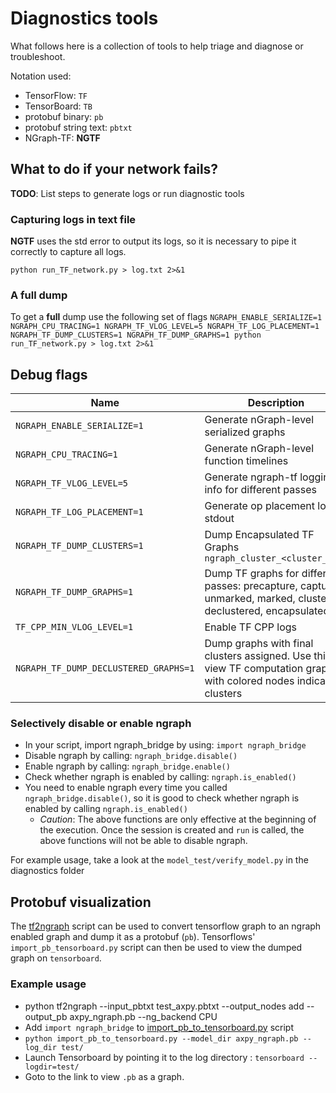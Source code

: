 # Diagnostics tools

What follows here is a collection of tools to help triage 
and diagnose or troubleshoot.

Notation used:

* TensorFlow: `TF`
* TensorBoard: `TB`
* protobuf binary: `pb`
* protobuf string text: `pbtxt`
* NGraph-TF: **NGTF**


## What to do if your network fails?

**TODO**: List steps to generate logs or run diagnostic tools


### Capturing logs in text file

**NGTF** uses the std error to output its logs, so it is necessary to pipe 
it correctly to capture all logs.

    python run_TF_network.py > log.txt 2>&1

### A full dump

To get a **full** dump use the following set of flags
```NGRAPH_ENABLE_SERIALIZE=1 NGRAPH_CPU_TRACING=1 NGRAPH_TF_VLOG_LEVEL=5 NGRAPH_TF_LOG_PLACEMENT=1 NGRAPH_TF_DUMP_CLUSTERS=1 NGRAPH_TF_DUMP_GRAPHS=1 python run_TF_network.py > log.txt 2>&1```


## Debug flags

|Name                          |Description                            |
|------------------------------|---------------------------------------|
| `NGRAPH_ENABLE_SERIALIZE=1`  | Generate nGraph-level serialized graphs|
| `NGRAPH_CPU_TRACING=1`       | Generate nGraph-level function timelines|
| `NGRAPH_TF_VLOG_LEVEL=5`     | Generate ngraph-tf logging info for different passes|
| `NGRAPH_TF_LOG_PLACEMENT=1`  | Generate op placement log at stdout   |
| `NGRAPH_TF_DUMP_CLUSTERS=1`  | Dump Encapsulated TF Graphs `ngraph_cluster_<cluster_num>` |
| `NGRAPH_TF_DUMP_GRAPHS=1`    | Dump TF graphs for different passes: precapture, capture, unmarked, marked, clustered, declustered, encapsulated |
| `TF_CPP_MIN_VLOG_LEVEL=1`    | Enable TF CPP logs                    |
| `NGRAPH_TF_DUMP_DECLUSTERED_GRAPHS=1` | Dump graphs with final clusters assigned. Use this to view TF computation graph with colored nodes indicating clusters|

### Selectively disable or enable ngraph

* In your script, import ngraph_bridge by using: ```import ngraph_bridge```
* Disable ngraph by calling: ```ngraph_bridge.disable()```
* Enable ngraph by calling: ```ngraph_bridge.enable()```
* Check whether ngraph is enabled by calling: ```ngraph.is_enabled()```
* You need to enable ngraph every time you called ```ngraph_bridge.disable()```, so it is good to check whether ngraph is enabled by calling ```ngraph.is_enabled()```
   * _Caution_: The above functions are only effective at the beginning of the execution. Once the session is created and ```run``` is called, the above functions will not be able to disable ngraph. 


For example usage, take a look at the ```model_test/verify_model.py``` in the diagnostics folder


## Protobuf visualization

The [tf2ngraph] script can be used to convert tensorflow graph to an ngraph enabled graph
and dump it as a protobuf (`pb`).
Tensorflows' `import_pb_tensorboard.py` script can then be used to view the
dumped graph on `tensorboard`.

### Example usage

* python tf2ngraph --input_pbtxt test_axpy.pbtxt --output_nodes add --output_pb axpy_ngraph.pb --ng_backend CPU
* Add `import ngraph_bridge` to [import_pb_to_tensorboard.py] script
* `python import_pb_to_tensorboard.py --model_dir axpy_ngraph.pb --log_dir test/`
* Launch Tensorboard by pointing it to the log directory : `tensorboard --logdir=test/`
* Goto to the link to view `.pb` as a graph.

[nGraph Library documentation]: https://ngraph.nervanasys.com/docs/latest/frameworks/generic-configs.html#activate-logtrace-related-environment-variables
[tf2ngraph]: https://github.com/tensorflow/ngraph-bridge/blob/master/tools/tf2ngraph.py
[import_pb_to_tensorboard.py]: https://github.com/tensorflow/tensorflow/blob/8ddd4429f9f7b21c7dc9312f1bad0dbf5377c615/tensorflow/python/tools/import_pb_to_tensorboard.py

